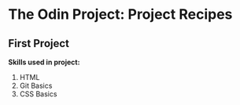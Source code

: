 <h1><strong>The Odin Project: Project Recipes</strong></h1>
<h2><strong>First Project</strong></h2>

<p><strong>Skills used in project:</strong></p>
<ol>
  <li>HTML</li>
  <li>Git Basics</li>
  <li>CSS Basics</li>
</ol>  
  
